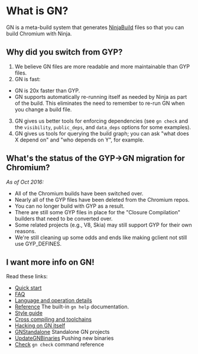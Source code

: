 # What is GN?

GN is a meta-build system that generates
[NinjaBuild](https://ninja-build.org)
files so that you can build Chromium with Ninja.

## Why did you switch from GYP?

1. We believe GN files are more readable and more maintainable than GYP files.
2. GN is fast:
  * GN is 20x faster than GYP.
  * GN supports automatically re-running itself as needed by Ninja
    as part of the build. This eliminates the need to remember to
    re-run GN when you change a build file.
3. GN gives us better tools for enforcing dependencies (see
   `gn check` and the `visibility`, `public_deps`, and `data_deps`
   options for some examples).
4. GN gives us tools for querying the build graph; you can ask
   "what does X depend on" and "who depends on Y", for example.

## What's the status of the GYP->GN migration for Chromium?

_As of Oct 2016:_

  * All of the Chromium builds have been switched over.
  * Nearly all of the GYP files have been deleted from the Chromium repos.
  * You can no longer build with GYP as a result.
  * There are still some GYP files in place for the "Closure Compilation"
    builders that need to be converted over.
  * Some related projects (e.g., V8, Skia) may still support GYP for their
    own reasons.
  * We're still cleaning up some odds and ends like making gclient not
    still use GYP_DEFINES.

## I want more info on GN!

Read these links:

  * [Quick start](docs/quick_start.md)
  * [FAQ](docs/faq.md)
  * [Language and operation details](docs/language.md)
  * [Reference](docs/reference.md) The built-in `gn help` documentation.
  * [Style guide](docs/style_guide.md)
  * [Cross compiling and toolchains](docs/cross_compiles.md)
  * [Hacking on GN itself](docs/hacking.md)
  * [GNStandalone](docs/standalone.md) Standalone GN projects
  * [UpdateGNBinaries](docs/update_binaries.md) Pushing new binaries
  * [Check](docs/check.md) `gn check` command reference
